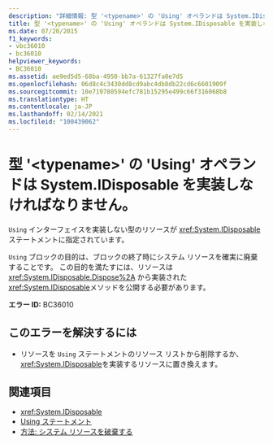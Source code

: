 ```yaml
---
description: "詳細情報: 型 '<typename>' の 'Using' オペランドは System.IDisposable を実装しなければなりません"
title: 型 '<typename>' の 'Using' オペランドは System.IDisposable を実装しなければなりません。
ms.date: 07/20/2015
f1_keywords:
- vbc36010
- bc36010
helpviewer_keywords:
- BC36010
ms.assetid: ae9ed5d5-68ba-4950-bb7a-61327fa0e7d5
ms.openlocfilehash: 06d8c4c3430dd8cd9abc4db8db22cd6c6601909f
ms.sourcegitcommit: 10e719780594efc781b15295e499c66f316068b8
ms.translationtype: HT
ms.contentlocale: ja-JP
ms.lasthandoff: 02/14/2021
ms.locfileid: "100439062"
---
```

# <a name="using-operand-of-type-typename-must-implement-systemidisposable"></a>型 '\<typename>' の 'Using' オペランドは System.IDisposable を実装しなければなりません。

`Using` インターフェイスを実装しない型のリソースが <xref:System.IDisposable> ステートメントに指定されています。  
  
 `Using` ブロックの目的は、ブロックの終了時にシステム リソースを確実に廃棄することです。 この目的を満たすには、リソースは <xref:System.IDisposable.Dispose%2A> から実装された <xref:System.IDisposable>メソッドを公開する必要があります。  
  
 **エラー ID:** BC36010  
  
## <a name="to-correct-this-error"></a>このエラーを解決するには  
  
- リソースを `Using` ステートメントのリソース リストから削除するか、 <xref:System.IDisposable>を実装するリソースに置き換えます。  
  
## <a name="see-also"></a>関連項目

- <xref:System.IDisposable>
- [Using ステートメント](../language-reference/statements/using-statement.md)
- [方法: システム リソースを破棄する](../programming-guide/language-features/control-flow/how-to-dispose-of-a-system-resource.md)
